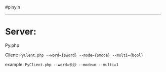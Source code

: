 #pinyin
***
<h1>Server:</h1>
Py.php

Client:
`PyClent.php --word={$word} --mode={$mode} --multi={bool}`

example:
`PyClient.php --word=长沙 --mode=n --multi=1`
